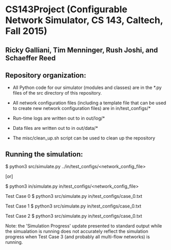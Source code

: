 # CS143Project (Configurable Network Simulator, CS 143, Caltech, Fall 2015)
## Ricky Galliani, Tim Menninger, Rush Joshi, and Schaeffer Reed

## Repository organization: 

- All Python code for our simulator (modules and classes) are in the
*.py files of the src directory of this repository.

- All network configuration files (including a template file that can be 
used to create new network configuration files) are in in/test_configs/*

- Run-time logs are written out to in out/log/*

- Data files are written out to in out/data/*

- The misc/clean_up.sh script can be used to clean up the repository

## Running the simulation:

$ python3 src/simulate.py ../in/test_configs/<network_config_file>

[or]

$ python3 in/simulate.py in/test_configs/<network_config_file>

Test Case 0
$ python3 src/simulate.py in/test_configs/case_0.txt

Test Case 1
$ python3 src/simulate.py in/test_configs/case_0.txt

Test Case 2
$ python3 src/simulate.py in/test_configs/case_0.txt

Note: the 'Simulation Progress' update presented to standard output while
the simualation is running does not accurately reflect the simulation 
progress when Test Case 3 (and probably all multi-flow networks) is running.
